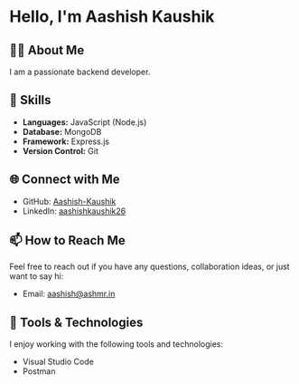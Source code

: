 # Hello, I'm Aashish Kaushik

## 👨‍💻 About Me

I am a passionate backend developer.

## 🚀 Skills

- **Languages:** JavaScript (Node.js)
- **Database:** MongoDB
- **Framework:** Express.js
- **Version Control:** Git

## 🌐 Connect with Me

- GitHub: [Aashish-Kaushik](https://github.com/Aashish-Kaushik)
- LinkedIn: [aashishkaushik26](https://www.linkedin.com/in/aashishkaushik26/)

## 📫 How to Reach Me

Feel free to reach out if you have any questions, collaboration ideas, or just want to say hi:

- Email: aashish@ashmr.in

## 🔧 Tools & Technologies

I enjoy working with the following tools and technologies:

- Visual Studio Code
- Postman





